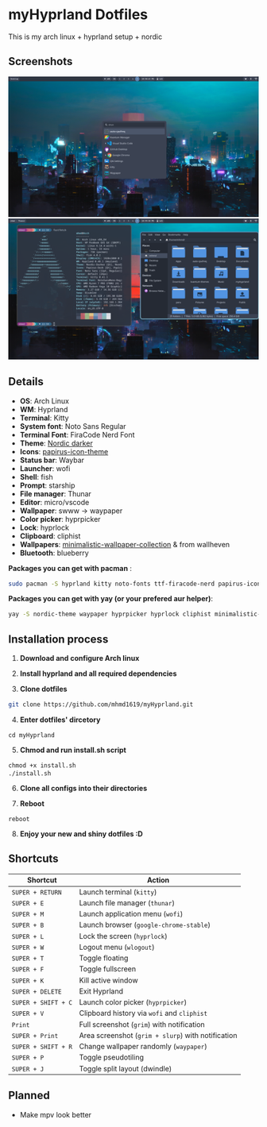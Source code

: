 # myHyprland Dotfiles

This is my arch linux + hyprland setup + nordic

## Screenshots

<img alt="screenshot" src="./images/1.png">
<img alt="screenshot" src="./images/2.png">

## Details

- **OS**: Arch Linux
- **WM**: Hyprland
- **Terminal**: Kitty
- **System font**: Noto Sans Regular
- **Terminal Font**: FiraCode Nerd Font
- **Theme**: [Nordic darker](https://github.com/EliverLara/Nordic)
- **Icons**: [papirus-icon-theme](https://github.com/PapirusDevelopmentTeam/papirus-icon-theme)
- **Status bar**: Waybar
- **Launcher**: wofi
- **Shell**: fish
- **Prompt**: starship
- **File manager**: Thunar
- **Editor**: micro/vscode
- **Wallpaper**: swww -> waypaper
- **Color picker**: hyprpicker
- **Lock**: hyprlock
- **Clipboard**: cliphist
- **Wallpapers**: [minimalistic-wallpaper-collection](https://github.com/DenverCoder1/minimalistic-wallpaper-collection) & from wallheven
- **Bluetooth**: blueberry
  
 **Packages you can get with pacman** : 
```bash
sudo pacman -S hyprland kitty noto-fonts ttf-firacode-nerd papirus-icon-theme waybar wofi fish starship thunar micro code swww blueberry
```
**Packages you can get with yay (or your prefered aur helper)**:
```bash
yay -S nordic-theme waypaper hyprpicker hyprlock cliphist minimalistic-wallpaper-collection
```
## Installation process

1. **Download and configure Arch linux**
2. **Install hyprland and all required dependencies**

3. **Clone dotfiles**

```bash
git clone https://github.com/mhmd1619/myHyprland.git
```
4. **Enter dotfiles' dircetory**

```
cd myHyprland
```

5. **Chmod and run install.sh script**
```
chmod +x install.sh
./install.sh
```
6. **Clone all configs into their directories**

7. **Reboot**

```
reboot
```
8. **Enjoy your new and shiny dotfiles :D**

## Shortcuts

| Shortcut                    | Action                                                      |
|----------------------------|-------------------------------------------------------------|
| `SUPER + RETURN`           | Launch terminal (`kitty`)                                   |
| `SUPER + E`                | Launch file manager (`thunar`)                              |
| `SUPER + M`                | Launch application menu (`wofi`)                            |
| `SUPER + B`                | Launch browser (`google-chrome-stable`)                     |
| `SUPER + L`                | Lock the screen (`hyprlock`)                                |
| `SUPER + W`                | Logout menu (`wlogout`)                                     |
| `SUPER + T`                | Toggle floating                                              |
| `SUPER + F`                | Toggle fullscreen                                            |
| `SUPER + K`                | Kill active window                                          |
| `SUPER + DELETE`           | Exit Hyprland                                                |
| `SUPER + SHIFT + C`        | Launch color picker (`hyprpicker`)                          |
| `SUPER + V`                | Clipboard history via `wofi` and `cliphist`                 |
| `Print`                    | Full screenshot (`grim`) with notification                  |
| `SUPER + Print`           | Area screenshot (`grim + slurp`) with notification          |
| `SUPER + SHIFT + R`        | Change wallpaper randomly (`waypaper`)                      |
| `SUPER + P`                | Toggle pseudotiling                                         |
| `SUPER + J`                | Toggle split layout (dwindle)                               |



## Planned

- Make mpv look better
